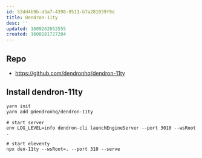 ```yaml
---
id: 53dd4b9b-d3a7-4398-9511-b7a281039f9d
title: Dendron-11ty
desc: ''
updated: 1609262652555
created: 1608181727204
---
```


## Repo
- https://github.com/dendronhq/dendron-11ty

## Install dendron-11ty

```bash
yarn init
yarn add @dendronhq/dendron-11ty
```

```
# start server
env LOG_LEVEL=info dendron-cli launchEngineServer --port 3010 --wsRoot .

# start eleventy
npx den-11ty --wsRoot=. --port 310 --serve
```